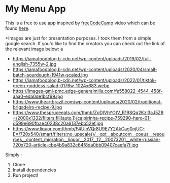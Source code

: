 # My Menu App

This is a free to use app inspired by [freeCodeCamp](freeCodeCamp.org) video which can be found [here](https://www.youtube.com/watch?v=a_7Z7C_JCyo&t=5268s).

*Images are just for presentation purposes. I took them from a simple google search. If you'd like to find the creators you can check out the link of the relevant image below: a

- https://iamafoodblog.b-cdn.net/wp-content/uploads/2019/02/full-english-7355w-2.jpg 
- https://iamafoodblog.b-cdn.net/wp-content/uploads/2020/04/small-batch-sourdough-1941w-scaled.jpg
- https://iamafoodblog.b-cdn.net/wp-content/uploads/2022/01/tiktok-green-goddess-salad-0176w-1024x683.webp
- https://images-gmi-pmc.edge-generalmills.com/fe558022-4544-458f-aaa0-eda0de1bcf99.jpg
- https://www.iheartbrazil.com/wp-content/uploads/2020/02/traditional-brigadeiro-recipe-9.jpg
- https://www.thespruceeats.com/thmb/ZqDIVhYOtV_R19SQq2Kzl3aJ5Z8=/2000x1332/filters:fill(auto,1)/caipirinha-recipe-759290-hero-01-d599e690fbae40238c20a6137ebb52ef.jpg
- https://www.liquor.com/thmb/F4UibVQr8U9E7Y2AkCag0njUC-E=/720x540/smart/filters:no_upscale()/__opt__aboutcom__coeus__resources__content_migration__liquor__2017__12__20073201__white-russian-720x720-article-cbe4b9a832c64f8da0bb09407caefa7f.jpg


Simply - 
1. Clone
2. Install dependencies
3. Run project!